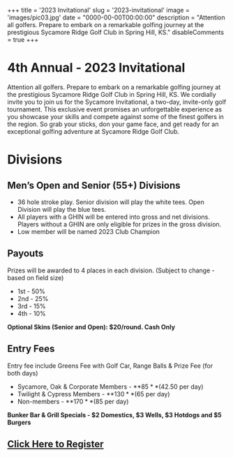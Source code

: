+++
title = '2023 Invitational'
slug = '2023-invitational'
image = 'images/pic03.jpg'
date = "0000-00-00T00:00:00"
description = "Attention all golfers. Prepare to embark on a remarkable golfing journey at the prestigious Sycamore Ridge Golf Club in Spring Hill, KS."
disableComments = true
+++



# 4th Annual - 2023 Invitational

Attention all golfers. Prepare to embark on a remarkable golfing journey at the prestigious Sycamore Ridge Golf Club in Spring Hill, KS. We cordially invite you to join us for the Sycamore Invitational, a two-day, invite-only golf tournament. This exclusive event promises an unforgettable experience as you showcase your skills and compete against some of the finest golfers in the region. So grab your sticks, don your game face, and get ready for an exceptional golfing adventure at Sycamore Ridge Golf Club.

# Divisions

## Men’s Open and Senior (55+) Divisions

- 36 hole stroke play. Senior division will play the white tees. Open Division will play the blue tees.
- All players with a GHIN will be entered into gross and net divisions. Players without a GHIN are only eligible for prizes in the gross division.
- Low member will be named 2023 Club Champion

## Payouts

Prizes will be awarded to 4 places in each division. (Subject to change - based on field size)

- 1st - 50%
- 2nd - 25%
- 3rd - 15%
- 4th - 10%

**Optional Skins (Senior and Open): $20/round. Cash Only**

## Entry Fees

Entry fee include Greens Fee with Golf Car, Range Balls & Prize Fee (for both days)

- Sycamore, Oak & Corporate Members - **$85** ($42.50 per day)
- Twilight & Cypress Members - **$130** ($65 per day)
- Non-members - **$170** ($85 per day)

**Bunker Bar & Grill Specials - $2 Domestics, $3 Wells, $3 Hotdogs and $5 Burgers**

## [Click Here to Register](https://forms.gle/cWtL2FEcKP3pjyRF6)